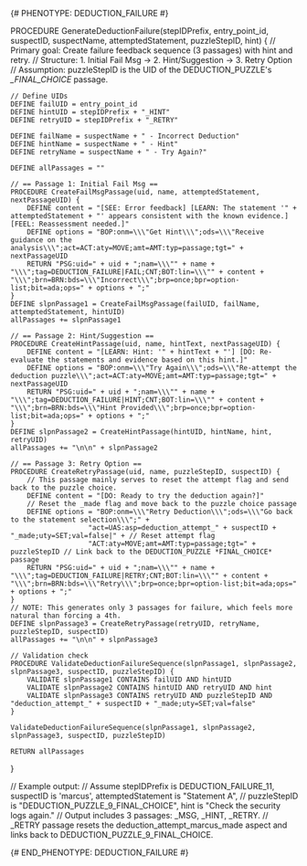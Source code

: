 {# PHENOTYPE: DEDUCTION_FAILURE #}

PROCEDURE GenerateDeductionFailure(stepIDPrefix, entry_point_id, suspectID, suspectName, attemptedStatement, puzzleStepID, hint) {
    // Primary goal: Create failure feedback sequence (3 passages) with hint and retry.
    // Structure: 1. Initial Fail Msg -> 2. Hint/Suggestion -> 3. Retry Option
    // Assumption: puzzleStepID is the UID of the DEDUCTION_PUZZLE's *_FINAL_CHOICE* passage.
    
    // Define UIDs
    DEFINE failUID = entry_point_id
    DEFINE hintUID = stepIDPrefix + "_HINT"
    DEFINE retryUID = stepIDPrefix + "_RETRY"

    DEFINE failName = suspectName + " - Incorrect Deduction"
    DEFINE hintName = suspectName + " - Hint"
    DEFINE retryName = suspectName + " - Try Again?"

    DEFINE allPassages = ""

    // == Passage 1: Initial Fail Msg ==
    PROCEDURE CreateFailMsgPassage(uid, name, attemptedStatement, nextPassageUID) {
        DEFINE content = "[SEE: Error feedback] [LEARN: The statement '" + attemptedStatement + "' appears consistent with the known evidence.] [FEEL: Reassessment needed.]"
        DEFINE options = "BOP:onm=\\\"Get Hint\\\";ods=\\\"Receive guidance on the analysis\\\";act=ACT:aty=MOVE;amt=AMT:typ=passage;tgt=" + nextPassageUID
        RETURN "PSG:uid=" + uid + ";nam=\\\"" + name + "\\\";tag=DEDUCTION_FAILURE|FAIL;CNT;BOT:lin=\\\"" + content + "\\\";brn=BRN:bds=\\\"Incorrect\\\";brp=once;bpr=option-list;bit=ada;ops=" + options + ";"
    }
    DEFINE slpnPassage1 = CreateFailMsgPassage(failUID, failName, attemptedStatement, hintUID)
    allPassages += slpnPassage1

    // == Passage 2: Hint/Suggestion ==
    PROCEDURE CreateHintPassage(uid, name, hintText, nextPassageUID) {
        DEFINE content = "[LEARN: Hint: '" + hintText + "'] [DO: Re-evaluate the statements and evidence based on this hint.]"
        DEFINE options = "BOP:onm=\\\"Try Again\\\";ods=\\\"Re-attempt the deduction puzzle\\\";act=ACT:aty=MOVE;amt=AMT:typ=passage;tgt=" + nextPassageUID
        RETURN "PSG:uid=" + uid + ";nam=\\\"" + name + "\\\";tag=DEDUCTION_FAILURE|HINT;CNT;BOT:lin=\\\"" + content + "\\\";brn=BRN:bds=\\\"Hint Provided\\\";brp=once;bpr=option-list;bit=ada;ops=" + options + ";"
    }
    DEFINE slpnPassage2 = CreateHintPassage(hintUID, hintName, hint, retryUID)
    allPassages += "\n\n" + slpnPassage2

    // == Passage 3: Retry Option ==
    PROCEDURE CreateRetryPassage(uid, name, puzzleStepID, suspectID) {
        // This passage mainly serves to reset the attempt flag and send back to the puzzle choice.
        DEFINE content = "[DO: Ready to try the deduction again?]"
        // Reset the _made flag and move back to the puzzle choice passage
        DEFINE options = "BOP:onm=\\\"Retry Deduction\\\";ods=\\\"Go back to the statement selection\\\";" +
                       "act=UAS:asp=deduction_attempt_" + suspectID + "_made;uty=SET;val=false|" + // Reset attempt flag
                       "ACT:aty=MOVE;amt=AMT:typ=passage;tgt=" + puzzleStepID // Link back to the DEDUCTION_PUZZLE *FINAL_CHOICE* passage
        RETURN "PSG:uid=" + uid + ";nam=\\\"" + name + "\\\";tag=DEDUCTION_FAILURE|RETRY;CNT;BOT:lin=\\\"" + content + "\\\";brn=BRN:bds=\\\"Retry\\\";brp=once;bpr=option-list;bit=ada;ops=" + options + ";"
    }
    // NOTE: This generates only 3 passages for failure, which feels more natural than forcing a 4th.
    DEFINE slpnPassage3 = CreateRetryPassage(retryUID, retryName, puzzleStepID, suspectID)
    allPassages += "\n\n" + slpnPassage3

    // Validation check
    PROCEDURE ValidateDeductionFailureSequence(slpnPassage1, slpnPassage2, slpnPassage3, suspectID, puzzleStepID) {
        VALIDATE slpnPassage1 CONTAINS failUID AND hintUID
        VALIDATE slpnPassage2 CONTAINS hintUID AND retryUID AND hint
        VALIDATE slpnPassage3 CONTAINS retryUID AND puzzleStepID AND "deduction_attempt_" + suspectID + "_made;uty=SET;val=false"
    }
    
    ValidateDeductionFailureSequence(slpnPassage1, slpnPassage2, slpnPassage3, suspectID, puzzleStepID)
    
    RETURN allPassages
}

// Example output:
// Assume stepIDPrefix is DEDUCTION_FAILURE_11, suspectID is 'marcus', attemptedStatement is "Statement A", 
// puzzleStepID is "DEDUCTION_PUZZLE_9_FINAL_CHOICE", hint is "Check the security logs again."
// Output includes 3 passages: _MSG, _HINT, _RETRY.
// _RETRY passage resets the deduction_attempt_marcus_made aspect and links back to DEDUCTION_PUZZLE_9_FINAL_CHOICE.

{# END_PHENOTYPE: DEDUCTION_FAILURE #}
